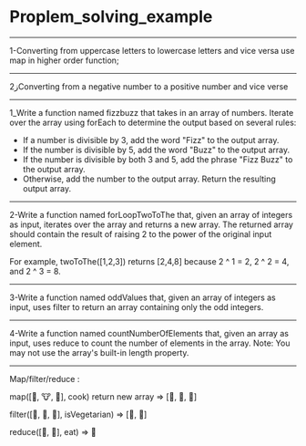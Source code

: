 # Proplem_solving_example

***********************
1-Converting from uppercase letters to lowercase letters and vice versa use map in higher order function;



*********************
2زConverting from a negative number to a positive number and  vice verse

****************************************



1_Write a function named fizzbuzz that takes in an array of numbers.
Iterate over the array using forEach to determine the output based on several rules:
  - If a number is divisible by 3, add the word "Fizz" to the output array.
  - If the number is divisible by 5, add the word "Buzz" to the output array.
  - If the number is divisible by both 3 and 5, add the phrase "Fizz Buzz" to the output array.
  - Otherwise, add the number to the output array.
Return the resulting output array.
***********************************************************************************
2-Write a function named forLoopTwoToThe that, given an array of integers as input, iterates over the array and returns a new array. The returned array should contain the result of raising 2 to the power of the original input element.

For example, twoToThe([1,2,3]) returns [2,4,8] because 2 ^ 1 = 2, 2 ^ 2 = 4, and 2 ^ 3 = 8.
*********************************************************************************************************
3-Write a function named oddValues that, given an array of integers as input, uses filter to return an array containing only the odd integers.

**********************************************************************************************************************
4-Write a function named countNumberOfElements that, given an array as input, uses reduce to count the number of elements in the array.
Note: You may not use the array's built-in length property.
***************************************************************************************************************************



Map/filter/reduce :

map([🌽, 🐮, 🐔], cook) return new array
=> [🍿, 🍔, 🍳]

filter([🍿, 🍔, 🍳], isVegetarian)
=>  [🍿, 🍳]   

reduce([🍿, 🍳], eat)
=> 💩
